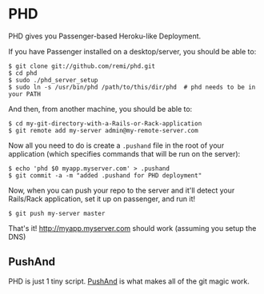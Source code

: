 PHD
===

PHD gives you Passenger-based Heroku-like Deployment.

If you have Passenger installed on a desktop/server, you should be able to:

    $ git clone git://github.com/remi/phd.git
    $ cd phd
    $ sudo ./phd_server_setup
    $ sudo ln -s /usr/bin/phd /path/to/this/dir/phd  # phd needs to be in your PATH

And then, from another machine, you should be able to:

    $ cd my-git-directory-with-a-Rails-or-Rack-application
    $ git remote add my-server admin@my-remote-server.com

Now all you need to do is create a `.pushand` file in the root of your 
application (which specifies commands that will be run on the server):

    $ echo 'phd $0 myapp.myserver.com' > .pushand
    $ git commit -a -m "added .pushand for PHD deployment"

Now, when you can push your repo to the server and it'll detect 
your Rails/Rack application, set it up on passenger, and run it!

    $ git push my-server master

That's it!  http://myapp.myserver.com should work (assuming you setup the DNS)

PushAnd
-------

PHD is just 1 tiny script.  [PushAnd][] is what makes all of the git magic work.

[pushand]: http://github.com/remi/pushand
